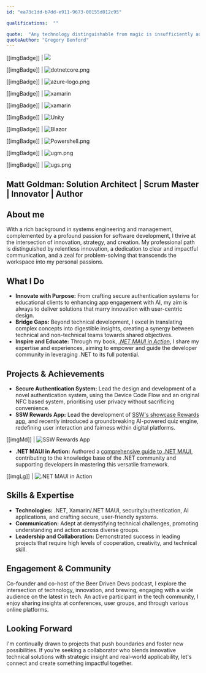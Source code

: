 ```yaml
---
id: "ea73c1dd-b7dd-e911-9673-00155d012c95"

qualifications:  ""

quote:  "Any technology distinguishable from magic is insufficiently advanced."
quoteAuthor: "Gregory Benford"
---
```

[[imgBadge]]
| ![](../badges/Certification-scrumalliance-master.png)

[[imgBadge]]
| ![dotnetcore.png](../badges/Developer-dotnet-core.png)

[[imgBadge]]
| ![azure-logo.png](../badges/Business-microsoft-azure.png)

[[imgBadge]]
| ![xamarin](../badges/Developer-xamarin.png)

[[imgBadge]]
| ![xamarin](../badges/Event-hackday-xamarin.png)

[[imgBadge]]
| ![Unity](../badges/Developer-Unity3d.png)

[[imgBadge]]
| ![Blazor](../badges/Developer-blazor.png)

[[imgBadge]]
| ![Powershell.png](../badges/Developer-powershell.png)

[[imgBadge]]
| ![ugm.png](../badges/Event-ug-melbourne.png)

[[imgBadge]]
| ![ugs.png](../badges/Event-ug-sydney.png)

## Matt Goldman: Solution Architect | Scrum Master | Innovator | Author

## About me

With a rich background in systems engineering and management, complemented by a profound passion for software development, I thrive at the intersection of innovation, strategy, and creation. My professional path is distinguished by relentless innovation, a dedication to clear and impactful communication, and a zeal for problem-solving that transcends the workspace into my personal passions.

## What I Do

* **Innovate with Purpose:** From crafting secure authentication systems for educational clients to enhancing app engagement with AI, my aim is always to deliver solutions that marry innovation with user-centric design.
* **Bridge Gaps:** Beyond technical development, I excel in translating complex concepts into digestible insights, creating a synergy between technical and non-technical teams towards shared objectives.
* **Inspire and Educate:** Through my book, _[.NET MAUI in Action](https://www.manning.com/books/dot-net-maui-in-action?utm_source=goforgoldman&utm_medium=affiliate&utm_campaign=book_goldman_dot_5_10_22&a_aid=goforgoldman&a_bid=38933097)_, I share my expertise and experiences, aiming to empower and guide the developer community in leveraging .NET to its full potential.

## Projects & Achievements

* **Secure Authentication System:** Lead the design and development of a novel authentication system, using the Device Code Flow and an original NFC based system, prioritising user privacy without sacrificing convenience.
* **SSW Rewards App:** Lead the development of [SSW's showcase Rewards app](https://www.ssw.com.au/products/rewards), and recently introduced a groundbreaking AI-powered quiz engine, redefining user interaction and fairness within digital platforms.

[[imgMd]]
| ![SSW Rewards App](./Images/CH06_F01_Goldman.png)

* **.NET MAUI in Action:** Authored a [comprehensive guide to .NET MAUI](https://www.manning.com/books/dot-net-maui-in-action?utm_source=goforgoldman&utm_medium=affiliate&utm_campaign=book_goldman_dot_5_10_22&a_aid=goforgoldman&a_bid=38933097), contributing to the knowledge base of the .NET community and supporting developers in mastering this versatile framework.

[[imgLg]]
| ![.NET MAUI in Action](./Images/maui-ia-3d.png)

## Skills & Expertise

* **Technologies:** .NET, Xamarin/.NET MAUI, security/authentication, AI applications, and crafting secure, user-friendly systems.
* **Communication:** Adept at demystifying technical challenges, promoting understanding and action across diverse groups.
* **Leadership and Collaboration:** Demonstrated success in leading projects that require high levels of cooperation, creativity, and technical skill.

## Engagement & Community

Co-founder and co-host of the Beer Driven Devs podcast, I explore the intersection of technology, innovation, and brewing, engaging with a wide audience on the latest in tech. An active participant in the tech community, I enjoy sharing insights at conferences, user groups, and through various online platforms.

## Looking Forward

I'm continually drawn to projects that push boundaries and foster new possibilities. If you're seeking a collaborator who blends innovative technical solutions with strategic insight and real-world applicability, let's connect and create something impactful together.
